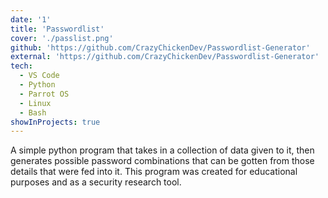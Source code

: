 ```yaml
---
date: '1'
title: 'Passwordlist'
cover: './passlist.png'
github: 'https://github.com/CrazyChickenDev/Passwordlist-Generator'
external: 'https://github.com/CrazyChickenDev/Passwordlist-Generator'
tech:
  - VS Code
  - Python
  - Parrot OS
  - Linux
  - Bash
showInProjects: true
---
```


A simple python program that takes in a collection of data given to it, then generates possible password combinations that can be gotten from those details that were fed into it. This program was created for educational purposes and as a security research tool.
